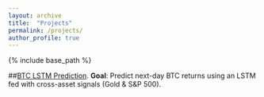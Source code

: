 ```yaml
---
layout: archive
title:  "Projects"
permalink: /projects/
author_profile: true
---
```


{% include base_path %}

##[BTC LSTM Prediction](/files/1st.html).
**Goal**: Predict next-day BTC returns using an LSTM fed with cross-asset signals (Gold & S&P 500).

